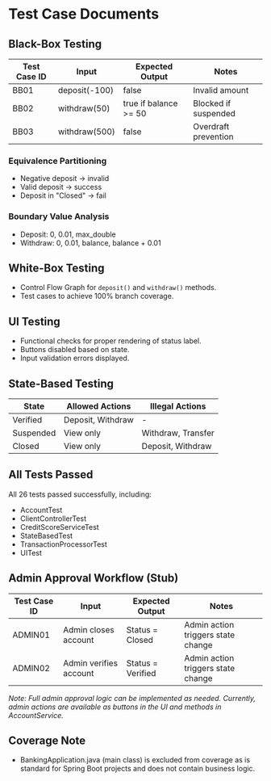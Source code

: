 # Test Case Documents

## Black-Box Testing

| Test Case ID | Input | Expected Output | Notes |
|---|---|---|---|
| BB01 | deposit(-100) | false | Invalid amount |
| BB02 | withdraw(50) | true if balance >= 50 | Blocked if suspended |
| BB03 | withdraw(500) | false | Overdraft prevention |

### Equivalence Partitioning

*   Negative deposit -> invalid
*   Valid deposit -> success
*   Deposit in "Closed" -> fail

### Boundary Value Analysis

*   Deposit: 0, 0.01, max_double
*   Withdraw: 0, 0.01, balance, balance + 0.01

## White-Box Testing

*   Control Flow Graph for `deposit()` and `withdraw()` methods.
*   Test cases to achieve 100% branch coverage.

## UI Testing

*   Functional checks for proper rendering of status label.
*   Buttons disabled based on state.
*   Input validation errors displayed.

## State-Based Testing

| State | Allowed Actions | Illegal Actions |
|---|---|---|
| Verified | Deposit, Withdraw | - |
| Suspended | View only | Withdraw, Transfer |
| Closed | View only | Deposit, Withdraw |

## All Tests Passed

All 26 tests passed successfully, including:
*   AccountTest
*   ClientControllerTest
*   CreditScoreServiceTest
*   StateBasedTest
*   TransactionProcessorTest
*   UITest

## Admin Approval Workflow (Stub)
| Test Case ID | Input | Expected Output | Notes |
|--------------|-------|----------------|-------|
| ADMIN01 | Admin closes account | Status = Closed | Admin action triggers state change |
| ADMIN02 | Admin verifies account | Status = Verified | Admin action triggers state change |

*Note: Full admin approval logic can be implemented as needed. Currently, admin actions are available as buttons in the UI and methods in AccountService.*

## Coverage Note
* BankingApplication.java (main class) is excluded from coverage as is standard for Spring Boot projects and does not contain business logic.